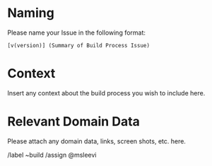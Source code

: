 # Naming

Please name your Issue in the following format:

`[v(version)] (Summary of Build Process Issue)`

# Context

Insert any context about the build process you wish to include here.

# Relevant Domain Data

Please attach any domain data, links, screen shots, etc. here.

/label ~build
/assign @msleevi
